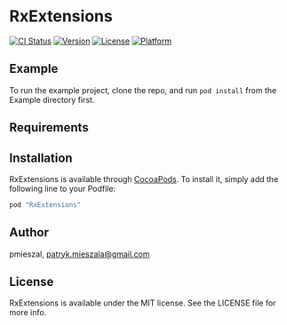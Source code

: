 # RxExtensions

[![CI Status](http://img.shields.io/travis/pmieszal/RxExtensions.svg?style=flat)](https://travis-ci.org/pmieszal/RxExtensions)
[![Version](https://img.shields.io/cocoapods/v/RxExtensions.svg?style=flat)](http://cocoapods.org/pods/RxExtensions)
[![License](https://img.shields.io/cocoapods/l/RxExtensions.svg?style=flat)](http://cocoapods.org/pods/RxExtensions)
[![Platform](https://img.shields.io/cocoapods/p/RxExtensions.svg?style=flat)](http://cocoapods.org/pods/RxExtensions)

## Example

To run the example project, clone the repo, and run `pod install` from the Example directory first.

## Requirements

## Installation

RxExtensions is available through [CocoaPods](http://cocoapods.org). To install
it, simply add the following line to your Podfile:

```ruby
pod "RxExtensions"
```

## Author

pmieszal, patryk.mieszala@gmail.com

## License

RxExtensions is available under the MIT license. See the LICENSE file for more info.
